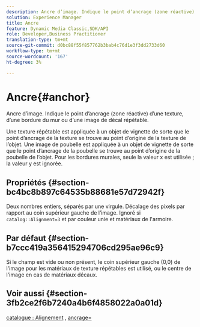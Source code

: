 ```yaml
---
description: Ancre d’image. Indique le point d’ancrage (zone réactive) d’une texture, d’une bordure du mur ou d’une image de décal répétable.
solution: Experience Manager
title: Ancre
feature: Dynamic Media Classic,SDK/API
role: Developer,Business Practitioner
translation-type: tm+mt
source-git-commit: d0bc88f55f857762b3bab4c76d1e3f3dd2733d60
workflow-type: tm+mt
source-wordcount: '167'
ht-degree: 3%

---
```



# Ancre{#anchor}

Ancre d’image. Indique le point d’ancrage (zone réactive) d’une texture, d’une bordure du mur ou d’une image de décal répétable.

Une texture répétable est appliquée à un objet de vignette de sorte que le point d’ancrage de la texture se trouve au point d’origine de la texture de l’objet. Une image de poubelle est appliquée à un objet de vignette de sorte que le point d’ancrage de la poubelle se trouve au point d’origine de la poubelle de l’objet. Pour les bordures murales, seule la valeur x est utilisée ; la valeur y est ignorée.

## Propriétés {#section-bc4bc8b897c64535b88681e57d72942f}

Deux nombres entiers, séparés par une virgule. Décalage des pixels par rapport au coin supérieur gauche de l’image. Ignoré si `catalog::Alignment=3` et par couleur unie et matériaux de l&#39;armoire.

## Par défaut {#section-b7ccc419a356415294706cd295ae96c9}

Si le champ est vide ou non présent, le coin supérieur gauche (0,0) de l&#39;image pour les matériaux de texture répétables est utilisé, ou le centre de l&#39;image en cas de matériaux décaux.

## Voir aussi {#section-3fb2ce2f6b7240a4b6f4858022a0a01d}

[catalogue : Alignement](../../../../../ir-api/material-cat/image-rendering-api-ref/c-ir-material-catalog/c-ir-material-data-reference/r-ir-alignment.md#reference-e52152e8dc244d0aa13b40c615d0f399) ,  [ancrage=](../../../../../ir-api/http-protocol/image-rendering-api-ref/c-ir-http-protocol-ref/c-ir-http-protocol-command-reference/r-ir-http-anchor.md#reference-d53923d785c9442997dc7f2199524c26)
